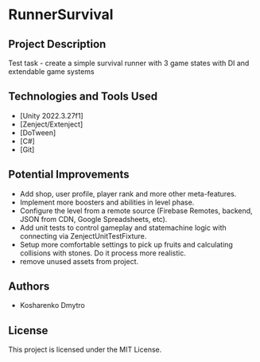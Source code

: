 # RunnerSurvival

## Project Description
Test task - create a simple survival runner with 3 game states with DI and extendable game systems

## Technologies and Tools Used
- [Unity 2022.3.27f1]
- [Zenject/Extenject]
- [DoTween]
- [C#]
- [Git]

## Potential Improvements
- Add shop, user profile, player rank and more other meta-features.
- Implement more boosters and abilities in level phase.
- Configure the level from a remote source (Firebase Remotes, backend, JSON from CDN, Google Spreadsheets, etc).
- Add unit tests to control gameplay and statemachine logic with connecting via ZenjectUnitTestFixture.
- Setup more comfortable settings to pick up fruits and calculating collisions with stones. Do it process more realistic.
- remove unused assets from project.

## Authors
- Kosharenko Dmytro

## License
This project is licensed under the MIT License.